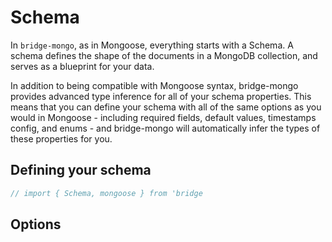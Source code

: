 # Schema

In `bridge-mongo`, as in Mongoose, everything starts with a Schema. A schema defines the shape of the documents in a MongoDB collection, and serves as a blueprint for your data.

In addition to being compatible with Mongoose syntax, bridge-mongo provides advanced type inference for all of your schema properties. This means that you can define your schema with all of the same options as you would in Mongoose - including required fields, default values, timestamps config, and enums - and bridge-mongo will automatically infer the types of these properties for you.



## Defining your schema

```ts twoslash title='schema.ts'
// import { Schema, mongoose } from 'bridge
```

## Options